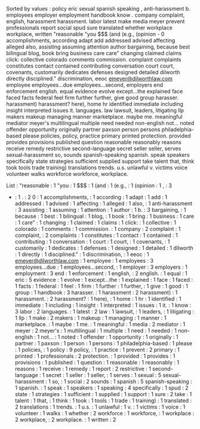 Sorted by values :
policy eric sexual spanish speaking , anti-harassment b. employees employer employment handbook know . company complaint, english, harassment harassment. labor latest make media meyer prevent professionals report social spud sure translated whether workplace workplace, written "reasonable "you $$$ (and (e.g., (opinion - 0 accomplishments, according adapt add addressed advised affecting alleged also, assisting assuming attention author bargaining, because best bilingual blog, book bring business care care" changing claimed claims click: collective colorado comments commission. complaint complaints constitutes contact contained contributing conversation court court, covenants, customarily dedicates defenses designed detailed dilworth directly disciplined." discrimination, eeoc emeyer@dilworthlaw.com employee employees...due employees...second, employers end enforcement english. equal evidence evolve except...the explained face faced facts federal feel firm further further, give good group harasser. harassment) harassment? here), home hr identified immediate including insight interpreted issues it. languages. law lawsuit, leaders, litigating llp makers makeup managing manner marketplace. maybe me. meaningful mediator meyer's multilingual multiple need needed non-english not... noted offender opportunity originally partner paxson person persons philadelphia-based please policies, policy, practice primary printed protection. provided provides provisions published question reasonable reasonably reasons receive remedy restrictive second-language secret seller seller, serves sexual-harassment so, sounds spanish-speaking spanish. speak speakers specifically state strategies sufficient supplied support take talent that, think took tools trade training) translations trends. u.s. unlawful v. victims voice volunteer walks workforce workforce, workplace. 

List :
"reasonable : 1
"you : 1
$$$ : 1
(and : 1
(e.g., : 1
(opinion : 1
, : 3
- : 1
. : 2
0 : 1
accomplishments, : 1
according : 1
adapt : 1
add : 1
addressed : 1
advised : 1
affecting : 1
alleged : 1
also, : 1
anti-harassment : 3
assisting : 1
assuming : 1
attention : 1
author : 1
b. : 3
bargaining, : 1
because : 1
best : 1
bilingual : 1
blog, : 1
book : 1
bring : 1
business : 1
care : 1
care" : 1
changing : 1
claimed : 1
claims : 1
click: : 1
collective : 1
colorado : 1
comments : 1
commission. : 1
company : 2
complaint : 1
complaint, : 2
complaints : 1
constitutes : 1
contact : 1
contained : 1
contributing : 1
conversation : 1
court : 1
court, : 1
covenants, : 1
customarily : 1
dedicates : 1
defenses : 1
designed : 1
detailed : 1
dilworth : 1
directly : 1
disciplined." : 1
discrimination, : 1
eeoc : 1
emeyer@dilworthlaw.com : 1
employee : 1
employees : 3
employees...due : 1
employees...second, : 1
employer : 3
employers : 1
employment : 3
end : 1
enforcement : 1
english, : 2
english. : 1
equal : 1
eric : 5
evidence : 1
evolve : 1
except...the : 1
explained : 1
face : 1
faced : 1
facts : 1
federal : 1
feel : 1
firm : 1
further : 1
further, : 1
give : 1
good : 1
group : 1
handbook : 3
harasser. : 1
harassment : 2
harassment) : 1
harassment. : 2
harassment? : 1
here), : 1
home : 1
hr : 1
identified : 1
immediate : 1
including : 1
insight : 1
interpreted : 1
issues : 1
it. : 1
know : 3
labor : 2
languages. : 1
latest : 2
law : 1
lawsuit, : 1
leaders, : 1
litigating : 1
llp : 1
make : 2
makers : 1
makeup : 1
managing : 1
manner : 1
marketplace. : 1
maybe : 1
me. : 1
meaningful : 1
media : 2
mediator : 1
meyer : 2
meyer's : 1
multilingual : 1
multiple : 1
need : 1
needed : 1
non-english : 1
not... : 1
noted : 1
offender : 1
opportunity : 1
originally : 1
partner : 1
paxson : 1
person : 1
persons : 1
philadelphia-based : 1
please : 1
policies, : 1
policy : 9
policy, : 1
practice : 1
prevent : 2
primary : 1
printed : 1
professionals : 2
protection. : 1
provided : 1
provides : 1
provisions : 1
published : 1
question : 1
reasonable : 1
reasonably : 1
reasons : 1
receive : 1
remedy : 1
report : 2
restrictive : 1
second-language : 1
secret : 1
seller : 1
seller, : 1
serves : 1
sexual : 5
sexual-harassment : 1
so, : 1
social : 2
sounds : 1
spanish : 5
spanish-speaking : 1
spanish. : 1
speak : 1
speakers : 1
speaking : 4
specifically : 1
spud : 2
state : 1
strategies : 1
sufficient : 1
supplied : 1
support : 1
sure : 2
take : 1
talent : 1
that, : 1
think : 1
took : 1
tools : 1
trade : 1
training) : 1
translated : 2
translations : 1
trends. : 1
u.s. : 1
unlawful : 1
v. : 1
victims : 1
voice : 1
volunteer : 1
walks : 1
whether : 2
workforce : 1
workforce, : 1
workplace : 2
workplace, : 2
workplace. : 1
written : 2
